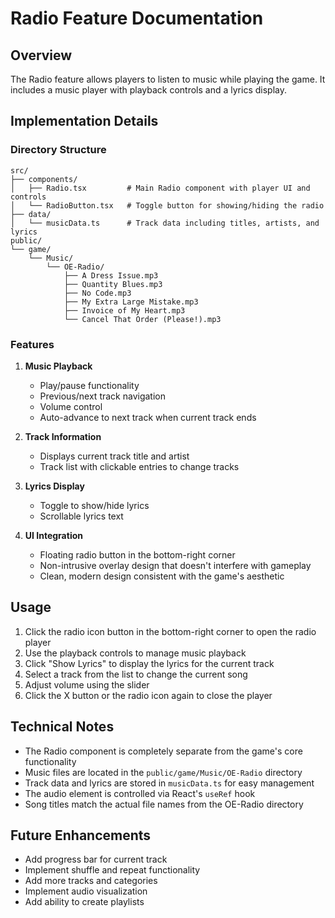 # Radio Feature Documentation

## Overview

The Radio feature allows players to listen to music while playing the game. It includes a music player with playback controls and a lyrics display.

## Implementation Details

### Directory Structure

```
src/
├── components/
│   ├── Radio.tsx         # Main Radio component with player UI and controls
│   └── RadioButton.tsx   # Toggle button for showing/hiding the radio
├── data/
│   └── musicData.ts      # Track data including titles, artists, and lyrics
public/
└── game/
    └── Music/
        └── OE-Radio/
            ├── A Dress Issue.mp3
            ├── Quantity Blues.mp3
            ├── No Code.mp3
            ├── My Extra Large Mistake.mp3
            ├── Invoice of My Heart.mp3
            └── Cancel That Order (Please!).mp3
```

### Features

1. **Music Playback**
   - Play/pause functionality
   - Previous/next track navigation
   - Volume control
   - Auto-advance to next track when current track ends

2. **Track Information**
   - Displays current track title and artist
   - Track list with clickable entries to change tracks

3. **Lyrics Display**
   - Toggle to show/hide lyrics
   - Scrollable lyrics text

4. **UI Integration**
   - Floating radio button in the bottom-right corner
   - Non-intrusive overlay design that doesn't interfere with gameplay
   - Clean, modern design consistent with the game's aesthetic

## Usage

1. Click the radio icon button in the bottom-right corner to open the radio player
2. Use the playback controls to manage music playback
3. Click "Show Lyrics" to display the lyrics for the current track
4. Select a track from the list to change the current song
5. Adjust volume using the slider
6. Click the X button or the radio icon again to close the player

## Technical Notes

- The Radio component is completely separate from the game's core functionality
- Music files are located in the `public/game/Music/OE-Radio` directory
- Track data and lyrics are stored in `musicData.ts` for easy management
- The audio element is controlled via React's `useRef` hook
- Song titles match the actual file names from the OE-Radio directory

## Future Enhancements

- Add progress bar for current track
- Implement shuffle and repeat functionality
- Add more tracks and categories
- Implement audio visualization
- Add ability to create playlists 